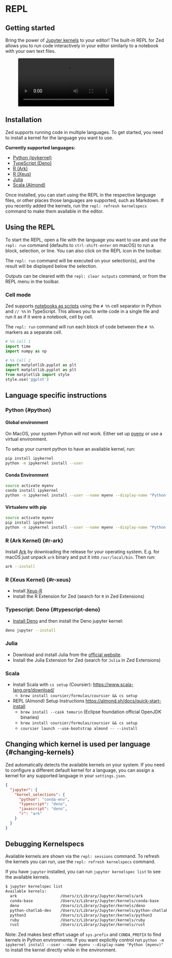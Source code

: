 # REPL

## Getting started

Bring the power of [Jupyter kernels](https://docs.jupyter.org/en/latest/projects/kernels.html) to your editor! The built-in REPL for Zed allows you to run code interactively in your editor similarly to a notebook with your own text files.

<figure style="overflow: hidden; border-top-left-radius: 2px; border-top-right-radius: 2px;">
    <video loop controls playsinline>
        <source
            src="https://customer-snccc0j9v3kfzkif.cloudflarestream.com/aec66e79f23d6d1a0bee5e388a3f17cc/downloads/default.mp4"
            type='video/webm; codecs="vp8.0, vorbis"'
        />
        <source
            src="https://customer-snccc0j9v3kfzkif.cloudflarestream.com/aec66e79f23d6d1a0bee5e388a3f17cc/downloads/default.mp4"
            type='video/mp4; codecs="avc1.4D401E, mp4a.40.2"'
        />
        <source
          src="https://zed.dev/img/post/repl/typescript-deno-kernel-markdown.png"
          type="image/png"
        />
    </video>
</figure>

## Installation

Zed supports running code in multiple languages. To get started, you need to install a kernel for the language you want to use.

**Currently supported languages:**

- [Python (ipykernel)](#python)
- [TypeScript (Deno)](#typescript-deno)
- [R (Ark)](#r-ark)
- [R (Xeus)](#r-xeus)
- [Julia](#julia)
- [Scala (Almond)](#scala)

Once installed, you can start using the REPL in the respective language files, or other places those languages are supported, such as Markdown. If you recently added the kernels, run the `repl: refresh kernelspecs` command to make them available in the editor.

## Using the REPL

To start the REPL, open a file with the language you want to use and use the `repl: run` command (defaults to `ctrl-shift-enter` on macOS) to run a block, selection, or line. You can also click on the REPL icon in the toolbar.

The `repl: run` command will be executed on your selection(s), and the result will be displayed below the selection.

Outputs can be cleared with the `repl: clear outputs` command, or from the REPL menu in the toolbar.

### Cell mode

Zed supports [notebooks as scripts](https://jupytext.readthedocs.io/en/latest/formats-scripts.html) using the `# %%` cell separator in Python and `// %%` in TypeScript. This allows you to write code in a single file and run it as if it were a notebook, cell by cell.

The `repl: run` command will run each block of code between the `# %%` markers as a separate cell.

```python
# %% Cell 1
import time
import numpy as np

# %% Cell 2
import matplotlib.pyplot as plt
import matplotlib.pyplot as plt
from matplotlib import style
style.use('ggplot')
```

## Language specific instructions

### Python {#python}

#### Global environment

<div class="warning">

On MacOS, your system Python will _not_ work. Either set up [pyenv](https://github.com/pyenv/pyenv?tab=readme-ov-file#installation) or use a virtual environment.

</div>

To setup your current python to have an available kernel, run:

```sh
pip install ipykernel
python -m ipykernel install --user
```

#### Conda Environment

```sh
source activate myenv
conda install ipykernel
python -m ipykernel install --user --name myenv --display-name "Python (myenv)"
```

#### Virtualenv with pip

```sh
source activate myenv
pip install ipykernel
python -m ipykernel install --user --name myenv --display-name "Python (myenv)"
```

### R (Ark Kernel) {#r-ark}

Install [Ark](https://github.com/posit-dev/ark/releases) by downloading the release for your operating system. E.g. for macOS just unpack `ark` binary and put it into `/usr/local/bin`. Then run:

```sh
ark --install
```

### R (Xeus Kernel) {#r-xeus}

- Install [Xeus-R](https://github.com/jupyter-xeus/xeus-r)
- Install the R Extension for Zed (search for `R` in Zed Extensions)

<!--
TBD: Improve R REPL (Ark Kernel) instructions
-->

### Typescript: Deno {#typescript-deno}

- [Install Deno](https://docs.deno.com/runtime/manual/getting_started/installation/) and then install the Deno jupyter kernel:

```sh
deno jupyter --install
```

<!--
TBD: Improve R REPL (Ark Kernel) instructions
-->

### Julia

- Download and install Julia from the [official website](https://julialang.org/downloads/).
- Install the Julia Extension for Zed (search for `Julia` in Zed Extensions)

<!--
TBD: Improve Julia REPL instructions
-->

### Scala

- Install Scala with `cs setup` (Coursier): https://www.scala-lang.org/download/
  - `brew install coursier/formulas/coursier && cs setup`
- REPL (Almond) Setup Instructions https://almond.sh/docs/quick-start-install
  - `brew install --cask temurin` (Eclipse foundation official OpenJDK binaries)
  - `brew install coursier/formulas/coursier && cs setup`
  - `coursier launch --use-bootstrap almond -- --install`

## Changing which kernel is used per language {#changing-kernels}

Zed automatically detects the available kernels on your system. If you need to configure a different default kernel for a
language, you can assign a kernel for any supported language in your `settings.json`.

```json
{
  "jupyter": {
    "kernel_selections": {
      "python": "conda-env",
      "typescript": "deno",
      "javascript": "deno",
      "r": "ark"
    }
  }
}
```

## Debugging Kernelspecs

Available kernels are shown via the `repl: sessions` command. To refresh the kernels you can run, use the `repl: refresh kernelspecs` command.

If you have `jupyter` installed, you can run `jupyter kernelspec list` to see the available kernels.

```sh
$ jupyter kernelspec list
Available kernels:
  ark                   /Users/z/Library/Jupyter/kernels/ark
  conda-base            /Users/z/Library/Jupyter/kernels/conda-base
  deno                  /Users/z/Library/Jupyter/kernels/deno
  python-chatlab-dev    /Users/z/Library/Jupyter/kernels/python-chatlab-dev
  python3               /Users/z/Library/Jupyter/kernels/python3
  ruby                  /Users/z/Library/Jupyter/kernels/ruby
  rust                  /Users/z/Library/Jupyter/kernels/rust
```

Note: Zed makes best effort usage of `sys.prefix` and `CONDA_PREFIX` to find kernels in Python environments. If you want explicitly control run `python -m ipykernel install --user --name myenv --display-name "Python (myenv)"` to install the kernel directly while in the environment.
